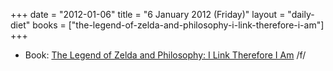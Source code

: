 +++
date = "2012-01-06"
title = "6 January 2012 (Friday)"
layout = "daily-diet"
books = ["the-legend-of-zelda-and-philosophy-i-link-therefore-i-am"]
+++


* Book: [The Legend of Zelda and Philosophy: I Link Therefore I Am](/books/the-legend-of-zelda-and-philosophy-i-link-therefore-i-am) /f/